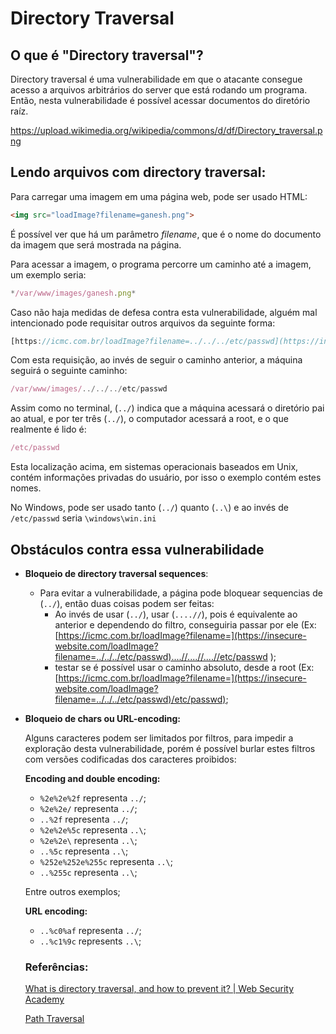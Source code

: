 # Directory Traversal

## O que é "Directory traversal"?

Directory traversal é uma vulnerabilidade em que o atacante consegue acesso a arquivos arbitrários do server que está rodando um programa. Então, nesta vulnerabilidade é possível acessar documentos do diretório raíz.

https://upload.wikimedia.org/wikipedia/commons/d/df/Directory_traversal.png

## Lendo arquivos com directory traversal:

Para carregar uma imagem em uma página web, pode ser usado HTML:

```html
<img src="loadImage?filename=ganesh.png">
```

É possível ver que há um parâmetro *filename*, que é o nome do documento da imagem que será mostrada na página.

Para acessar a imagem, o programa percorre um caminho até a imagem, um exemplo seria:

```jsx
*/var/www/images/ganesh.png*
```

Caso não haja medidas de defesa contra esta vulnerabilidade, alguém mal intencionado pode requisitar outros arquivos da seguinte forma:

```jsx
[https://icmc.com.br/loadImage?filename=../../../etc/passwd](https://insecure-website.com/loadImage?filename=../../../etc/passwd)
```

Com esta requisição, ao invés de seguir o caminho anterior, a máquina seguirá o seguinte caminho:

```jsx
/var/www/images/../../../etc/passwd
```

Assim como no terminal, (`../`) indica que a máquina acessará o diretório pai ao atual, e por ter três (`../`), o computador acessará a root, e o que realmente é lido é:

```jsx
/etc/passwd
```

Esta localização acima, em sistemas operacionais baseados em Unix, contém informações privadas do usuário, por isso o exemplo contém estes nomes.

No Windows, pode ser usado tanto (`../`) quanto (`..\`) e ao invés de `/etc/passwd` seria `\windows\win.ini` 

## Obstáculos contra essa vulnerabilidade

- **Bloqueio de directory traversal sequences**:
    - Para evitar a vulnerabilidade, a página pode bloquear sequencias de (`../`), então duas coisas podem ser feitas:
        - Ao invés de usar (`../`), usar (`....//`), pois é equivalente ao anterior e dependendo do filtro, conseguiria passar por ele (Ex: [https://icmc.com.br/loadImage?filename=](https://insecure-website.com/loadImage?filename=../../../etc/passwd)....//....//....//etc/passwd );
        - testar se é possível usar o caminho absoluto, desde a root (Ex: [https://icmc.com.br/loadImage?filename=](https://insecure-website.com/loadImage?filename=../../../etc/passwd)/etc/passwd);
- **Bloqueio de chars ou URL-encoding:**

    Alguns caracteres podem ser limitados por filtros, para impedir a exploração desta vulnerabilidade, porém é possível burlar estes filtros com versões codificadas dos caracteres proibidos:

    **Encoding and double encoding:**

    - `%2e%2e%2f` representa `../`;
    - `%2e%2e/` representa `../`;
    - `..%2f` representa `../`;
    - `%2e%2e%5c` representa `..\`;
    - `%2e%2e\` representa `..\`;
    - `..%5c` representa `..\`;
    - `%252e%252e%255c` representa `..\`;
    - `..%255c` representa `..\`;

    Entre outros exemplos;

    **URL encoding:**

    - `..%c0%af` representa `../`;
    - `..%c1%9c` represents `..\`;

    ### Referências:

    [What is directory traversal, and how to prevent it? | Web Security Academy](https://portswigger.net/web-security/file-path-traversal)

    [Path Traversal](https://owasp.org/www-community/attacks/Path_Traversal)
